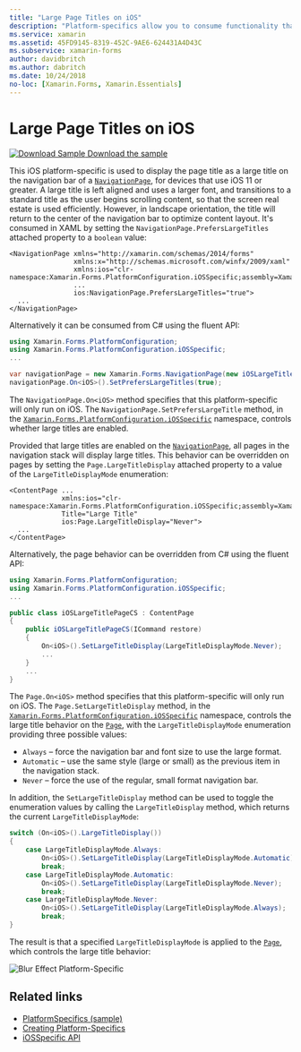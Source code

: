 ```yaml
---
title: "Large Page Titles on iOS"
description: "Platform-specifics allow you to consume functionality that's only available on a specific platform, without implementing custom renderers or effects. This article explains how to consume the iOS platform-specific that displays the page title as a large title on the navigation bar of a NavigationPage."
ms.service: xamarin
ms.assetid: 45FD9145-8319-452C-9AE6-624431A4D43C
ms.subservice: xamarin-forms
author: davidbritch
ms.author: dabritch
ms.date: 10/24/2018
no-loc: [Xamarin.Forms, Xamarin.Essentials]
---
```


# Large Page Titles on iOS

[![Download Sample](~/media/shared/download.png) Download the sample](/samples/xamarin/xamarin-forms-samples/userinterface-platformspecifics)

This iOS platform-specific is used to display the page title as a large title on the navigation bar of a [`NavigationPage`](xref:Xamarin.Forms.NavigationPage), for devices that use iOS 11 or greater. A large title is left aligned and uses a larger font, and transitions to a standard title as the user begins scrolling content, so that the screen real estate is used efficiently. However, in landscape orientation, the title will return to the center of the navigation bar to optimize content layout. It's consumed in XAML by setting the `NavigationPage.PrefersLargeTitles` attached property to a `boolean` value:

```xaml
<NavigationPage xmlns="http://xamarin.com/schemas/2014/forms"
                xmlns:x="http://schemas.microsoft.com/winfx/2009/xaml"
                xmlns:ios="clr-namespace:Xamarin.Forms.PlatformConfiguration.iOSSpecific;assembly=Xamarin.Forms.Core"
                ...
                ios:NavigationPage.PrefersLargeTitles="true">
  ...
</NavigationPage>
```

Alternatively it can be consumed from C# using the fluent API:

```csharp
using Xamarin.Forms.PlatformConfiguration;
using Xamarin.Forms.PlatformConfiguration.iOSSpecific;
...

var navigationPage = new Xamarin.Forms.NavigationPage(new iOSLargeTitlePageCS());
navigationPage.On<iOS>().SetPrefersLargeTitles(true);
```

The `NavigationPage.On<iOS>` method specifies that this platform-specific will only run on iOS. The `NavigationPage.SetPrefersLargeTitle` method, in the [`Xamarin.Forms.PlatformConfiguration.iOSSpecific`](xref:Xamarin.Forms.PlatformConfiguration.iOSSpecific) namespace, controls whether large titles are enabled.

Provided that large titles are enabled on the [`NavigationPage`](xref:Xamarin.Forms.NavigationPage), all pages in the navigation stack will display large titles. This behavior can be overridden on pages by setting the `Page.LargeTitleDisplay` attached property to a value of the `LargeTitleDisplayMode` enumeration:

```xaml
<ContentPage ...
             xmlns:ios="clr-namespace:Xamarin.Forms.PlatformConfiguration.iOSSpecific;assembly=Xamarin.Forms.Core"
             Title="Large Title"
             ios:Page.LargeTitleDisplay="Never">
  ...
</ContentPage>
```

Alternatively, the page behavior can be overridden from C# using the fluent API:

```csharp
using Xamarin.Forms.PlatformConfiguration;
using Xamarin.Forms.PlatformConfiguration.iOSSpecific;
...

public class iOSLargeTitlePageCS : ContentPage
{
    public iOSLargeTitlePageCS(ICommand restore)
    {
        On<iOS>().SetLargeTitleDisplay(LargeTitleDisplayMode.Never);
        ...
    }
    ...
}
```

The `Page.On<iOS>` method specifies that this platform-specific will only run on iOS. The `Page.SetLargeTitleDisplay` method, in the [`Xamarin.Forms.PlatformConfiguration.iOSSpecific`](xref:Xamarin.Forms.PlatformConfiguration.iOSSpecific) namespace, controls the large title behavior on the [`Page`](xref:Xamarin.Forms.Page), with the `LargeTitleDisplayMode` enumeration providing three possible values:

- `Always` – force the navigation bar and font size to use the large format.
- `Automatic` – use the same style (large or small) as the previous item in the navigation stack.
- `Never` – force the use of the regular, small format navigation bar.

In addition, the `SetLargeTitleDisplay` method can be used to toggle the enumeration values by calling the `LargeTitleDisplay` method, which returns the current `LargeTitleDisplayMode`:

```csharp
switch (On<iOS>().LargeTitleDisplay())
{
    case LargeTitleDisplayMode.Always:
        On<iOS>().SetLargeTitleDisplay(LargeTitleDisplayMode.Automatic);
        break;
    case LargeTitleDisplayMode.Automatic:
        On<iOS>().SetLargeTitleDisplay(LargeTitleDisplayMode.Never);
        break;
    case LargeTitleDisplayMode.Never:
        On<iOS>().SetLargeTitleDisplay(LargeTitleDisplayMode.Always);
        break;
}
```

The result is that a specified `LargeTitleDisplayMode` is applied to the [`Page`](xref:Xamarin.Forms.Page), which controls the large title behavior:

![Blur Effect Platform-Specific](page-large-title-images/large-title.png)

## Related links

- [PlatformSpecifics (sample)](/samples/xamarin/xamarin-forms-samples/userinterface-platformspecifics)
- [Creating Platform-Specifics](~/xamarin-forms/platform/platform-specifics/index.md#creating-platform-specifics)
- [iOSSpecific API](xref:Xamarin.Forms.PlatformConfiguration.iOSSpecific)